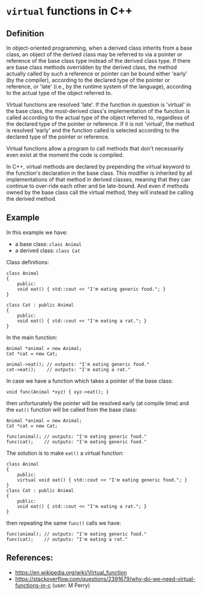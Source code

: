 # `virtual` functions in C++

## Definition

In object-oriented programming, when a derived class inherits from a base class, an object of the
derived class may be referred to via a pointer or reference of the base class type instead of the
derived class type. If there are base class methods overridden by the derived class, the method
actually called by such a reference or pointer can be bound either 'early' (by the compiler),
according to the declared type of the pointer or reference, or 'late' (i.e., by the runtime system
of the language), according to the actual type of the object referred to.

Virtual functions are resolved 'late'. If the function in question is 'virtual' in the base class,
the most-derived class's implementation of the function is called according to the actual type of
the object referred to, regardless of the declared type of the pointer or reference. If it is not
'virtual', the method is resolved 'early' and the function called is selected according to the
declared type of the pointer or reference.

Virtual functions allow a program to call methods that don't necessarily even exist at the moment
the code is compiled.

In C++, virtual methods are declared by prepending the virtual keyword to the function's declaration
in the base class. This modifier is inherited by all implementations of that method in derived
classes, meaning that they can continue to over-ride each other and be late-bound. And even if
methods owned by the base class call the virtual method, they will instead be calling the derived
method.

## Example

In this example we have:
- a base class: `class Animal`
- a derived class: `class Cat`

Class definitions:

~~~~
class Animal
{
    public:
    void eat() { std::cout << "I'm eating generic food."; }
}

class Cat : public Animal
{
    public:
    void eat() { std::cout << "I'm eating a rat."; }
}
~~~~

In the main function:

~~~~
Animal *animal = new Animal;
Cat *cat = new Cat;

animal->eat(); // outputs: "I'm eating generic food."
cat->eat();    // outputs: "I'm eating a rat."
~~~~

In case we have a function which takes a pointer of the base class:

~~~~
void func(Animal *xyz) { xyz->eat(); }
~~~~


then unfortunately the pointer will be resolved early (at compile time) and the `eat()` function
will be called from the base class:

~~~~
Animal *animal = new Animal;
Cat *cat = new Cat;

func(animal); // outputs: "I'm eating generic food."
func(cat);    // outputs: "I'm eating generic food."
~~~~

The solution is to make `eat()` a virtual function:

~~~
class Animal
{
    public:
    virtual void eat() { std::cout << "I'm eating generic food."; }
}
class Cat : public Animal
{
    public:
    void eat() { std::cout << "I'm eating a rat."; }
}
~~~

then repeating the same `func()` calls we have:

~~~~
func(animal); // outputs: "I'm eating generic food."
func(cat);    // outputs: "I'm eating a rat."
~~~~

## References:
- https://en.wikipedia.org/wiki/Virtual_function
- https://stackoverflow.com/questions/2391679/why-do-we-need-virtual-functions-in-c (user: M Perry)
